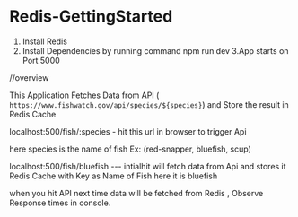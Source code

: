 # Redis-GettingStarted

1. Install Redis
2. Install Dependencies by running command       npm run dev
3.App starts on Port 5000

//overview

This Application Fetches Data from API ( `https://www.fishwatch.gov/api/species/${species}`) and Store the result in Redis Cache 


localhost:500/fish/:species   - hit this url in browser to trigger Api

here species is the name of fish   Ex: (red-snapper, bluefish, scup)

localhost:500/fish/bluefish --- intialhit will fetch data from Api and stores it Redis Cache with Key as Name of Fish here it is bluefish

when you hit API next time data will be fetched from Redis , Observe Response times in console.
